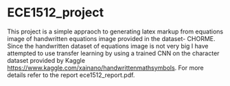 # ECE1512_project

This project is a simple appraoch to generating latex markup from equations image of handwritten equations image provided in the dataset- CHORME. Since the handwritten dataset of equations image is not very big I have attempted to use transfer learning by using a trained CNN on the character dataset provided by Kaggle https://www.kaggle.com/xainano/handwrittenmathsymbols. For more details refer to the report ece1512_report.pdf.
